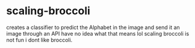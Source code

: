 # scaling-broccoli
creates a classifier to predict the Alphabet in the image and send it an image through an API have no idea what that means lol
scaling broccoli is not fun i dont like broccoli.
